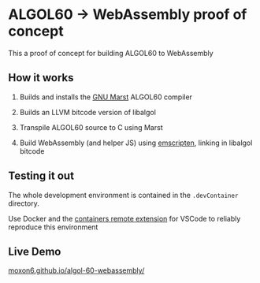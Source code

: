 
# ALGOL60 -> WebAssembly proof of concept

This a proof of concept for building ALGOL60 to WebAssembly

## How it works
1. Builds and installs the [GNU Marst](https://www.gnu.org/software/marst/) ALGOL60 compiler

1. Builds an LLVM bitcode version of libalgol

1. Transpile ALGOL60 source to C using Marst
1. Build WebAssembly (and helper JS) using [emscripten](https://emscripten.org/), linking in libalgol bitcode

## Testing it out
The whole development environment is contained in the `.devContainer` directory.

Use Docker and the [containers remote extension](https://code.visualstudio.com/docs/remote/containers) for VSCode to reliably reproduce this environment

## Live Demo
[moxon6.github.io/algol-60-webassembly/](https://moxon6.github.io/algol-60-webassembly/)
